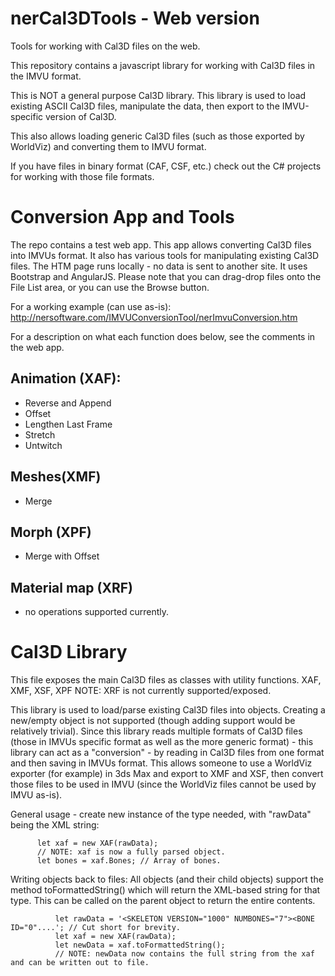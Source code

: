 # nerCal3DTools - Web version
Tools for working with Cal3D files on the web.

This repository contains a javascript library for working with Cal3D files in the IMVU format.

This is NOT a general purpose Cal3D library. This library is used to load existing ASCII Cal3D files, manipulate the data, then export to the IMVU-specific version of Cal3D.
 
This also allows loading generic Cal3D files (such as those exported by WorldViz) and converting them to IMVU format.
 
If you have files in binary format (CAF, CSF, etc.) check out the C# projects for working with those file formats.

# Conversion App and Tools
The repo contains a test web app. This app allows converting Cal3D files into IMVUs format. It also has various tools for manipulating existing Cal3D files. The HTM page runs locally - no data is sent to another site. It uses Bootstrap and AngularJS. Please note that you can drag-drop files onto the File List area, or you can use the Browse button.

For a working example (can use as-is):
http://nersoftware.com/IMVUConversionTool/nerImvuConversion.htm

For a description on what each function does below, see the comments in the web app.

## Animation (XAF):
* Reverse and Append
* Offset
* Lengthen Last Frame
* Stretch
* Untwitch

## Meshes(XMF)
* Merge

## Morph (XPF)
* Merge with Offset

## Material map (XRF)
* no operations supported currently.

# Cal3D Library
This file exposes the main Cal3D files as classes with utility functions.
      XAF, XMF, XSF, XPF
NOTE: XRF is not currently supported/exposed.

This library is used to load/parse existing Cal3D files into objects. Creating a new/empty object is not supported (though adding support would be relatively trivial). Since this library reads multiple formats of Cal3D files (those in IMVUs specific format as well as the more generic format) - this library can act as a "conversion" - by reading in Cal3D files from one format and then saving in IMVUs format. This allows someone to use a WorldViz exporter (for example) in 3ds Max and export to XMF and XSF, then convert those files to be used in IMVU (since the WorldViz files cannot be used by IMVU as-is).

General usage - create new instance of the type needed, with "rawData" being the XML string:

```     let rawData = '<SKELETON VERSION="1000" NUMBONES="7"><BONE ID="0"....'; // Cut short for brevity.
      let xaf = new XAF(rawData);
      // NOTE: xaf is now a fully parsed object.
      let bones = xaf.Bones; // Array of bones.
```

Writing objects back to files:
      All objects (and their child objects) support the method toFormattedString() which will return
      the XML-based string for that type.
      This can be called on the parent object to return the entire contents.

```    For example:
          let rawData = '<SKELETON VERSION="1000" NUMBONES="7"><BONE ID="0"....'; // Cut short for brevity.
          let xaf = new XAF(rawData);
          let newData = xaf.toFormattedString();
          // NOTE: newData now contains the full string from the xaf and can be written out to file.
```

